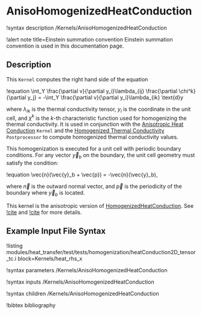 # AnisoHomogenizedHeatConduction

!syntax description /Kernels/AnisoHomogenizedHeatConduction

!alert note title=Einstein summation convention
Einstein summation convention is used in this documentation page.

## Description

This `Kernel` computes the right hand side of the equation

!equation
\int_Y \frac{\partial v}{\partial y_i}\lambda_{ij} \frac{\partial \chi^k}{\partial y_j} = -\int_Y \frac{\partial v}{\partial y_i}\lambda_{ik} \text{d}y

where $\lambda_{ik}$ is the thermal conductivity tensor, $y_i$ is the coordinate in the unit cell, and $\chi^k$ is the $k$-th characteristic function used for homogenizing the thermal conductivity.  It is used in conjunction with the [Anisotropic Heat Conduction](AnisoHeatConduction.md) `Kernel` and the [Homogenized Thermal Conductivity](HomogenizedThermalConductivity.md) `Postprocessor` to compute homogenized thermal conductivity values.

This homogenization is executed for a unit cell with periodic boundary conditions. For
any vector $\vec{y}_b$ on the boundary, the unit cell geometry must satisfy the condition:

!equation
\vec{n}(\vec{y}_b + \vec{p}) = -\vec{n}(\vec{y}_b),

where $\vec{n}$ is the outward normal vector, and $\vec{p}$ is the periodicity of the boundary where $\vec{y}_b$ is located.

This kernel is the anisotropic version of [HomogenizedHeatConduction](HomogenizedHeatConduction.md).
See [!cite](hales15homogenization) and [!cite](SONG2006710) for more details.

## Example Input File Syntax

!listing modules/heat_transfer/test/tests/homogenization/heatConduction2D_tensor_tc.i block=Kernels/heat_rhs_x

!syntax parameters /Kernels/AnisoHomogenizedHeatConduction

!syntax inputs /Kernels/AnisoHomogenizedHeatConduction

!syntax children /Kernels/AnisoHomogenizedHeatConduction

!bibtex bibliography
